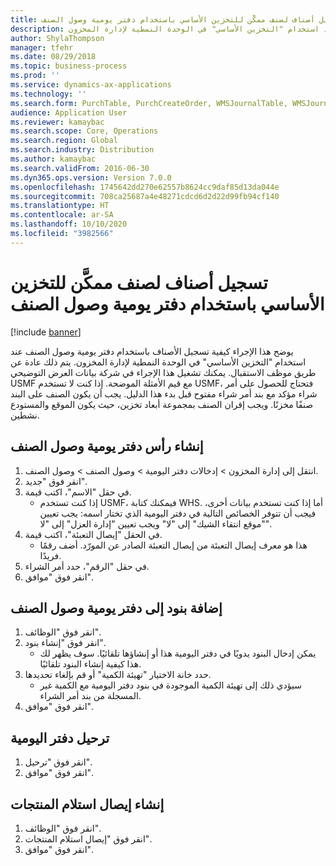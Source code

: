 ```yaml
---
title: تسجيل أصناف لصنف ممكَّن للتخزين الأساسي باستخدام دفتر يومية وصول الصنف
description: يوضح هذا الإجراء كيفية تسجيل الأصناف باستخدام دفتر يومية وصول الصنف عند استخدام "التخزين الأساسي" في الوحدة النمطية لإدارة المخزون.
author: ShylaThompson
manager: tfehr
ms.date: 08/29/2018
ms.topic: business-process
ms.prod: ''
ms.service: dynamics-ax-applications
ms.technology: ''
ms.search.form: PurchTable, PurchCreateOrder, WMSJournalTable, WMSJournalCreate, PurchEditLines
audience: Application User
ms.reviewer: kamaybac
ms.search.scope: Core, Operations
ms.search.region: Global
ms.search.industry: Distribution
ms.author: kamaybac
ms.search.validFrom: 2016-06-30
ms.dyn365.ops.version: Version 7.0.0
ms.openlocfilehash: 1745642dd270e62557b8624cc9daf85d13da044e
ms.sourcegitcommit: 708ca25687a4e48271cdcd6d2d22d99fb94cf140
ms.translationtype: HT
ms.contentlocale: ar-SA
ms.lasthandoff: 10/10/2020
ms.locfileid: "3982566"
---
```

# <a name="register-items-for-a-basic-warehousing-enabled-item-using-an-item-an-item-arrival-journal"></a>تسجيل أصناف لصنف ممكَّن للتخزين الأساسي باستخدام دفتر يومية وصول الصنف

[!include [banner](../../includes/banner.md)]

يوضح هذا الإجراء كيفية تسجيل الأصناف باستخدام دفتر يومية وصول الصنف عند استخدام "التخزين الأساسي" في الوحدة النمطية لإدارة المخزون. يتم ذلك عادة عن طريق موظف الاستقبال. يمكنك تشغيل هذا الإجراء في شركة بيانات العرض التوضيحي USMF مع قيم الأمثلة الموضحة.  إذا كنت لا تستخدم USMF، فتحتاج للحصول على أمر شراء مؤكد مع بند أمر شراء مفتوح قبل بدء هذا الدليل. يجب أن يكون الصنف على البند صنفًا مخزنًا. ويجب إقران الصنف بمجموعة أبعاد تخزين، حيث يكون الموقع والمستودع نشطين.


## <a name="create-item-arrival-journal-header"></a>إنشاء رأس دفتر يومية وصول الصنف
1. انتقل إلى إدارة المخزون > إدخالات دفتر اليومية > وصول الصنف > وصول الصنف.
2. انقر فوق "جديد".
3. في حقل "الاسم"، اكتب قيمة.
    * إذا كنت تستخدم USMF، فيمكنك كتابة WHS. أما إذا كنت تستخدم بيانات أخرى، فيجب أن تتوفر الخصائص التالية في دفتر اليومية الذي تختار اسمه: يجب تعيين "موقع انتقاء الشيك" إلى "لا" ويجب تعيين "إدارة العزل‬" إلى "لا".  
4. في الحقل "إيصال التعبئة"، اكتب قيمة.
    * هذا هو معرف إيصال التعبئة من إيصال التعبئة الصادر عن المورّد. أضف رقمًا فريدًا.  
5. في حقل "الرقم"، حدد أمر الشراء.
6. انقر فوق "موافق".

## <a name="add-lines-to-item-arrival-journal"></a>إضافة بنود إلى دفتر يومية وصول الصنف
1. انقر فوق "الوظائف".
2. انقر فوق "إنشاء بنود".
    * يمكن إدخال البنود يدويًا في دفتر اليومية هذا أو إنشاؤها تلقائيًا. سوف يظهر لك هذا كيفية إنشاء البنود تلقائيًا.  
3. حدد خانة الاختيار "تهيئة الكمية‬" أو قم بإلغاء تحديدها.
    * سيؤدي ذلك إلى تهيئة الكمية الموجودة في بنود دفتر اليومية مع الكمية غير المسجلة من بند أمر الشراء.  
4. انقر فوق "موافق".

## <a name="post-the-journal"></a>ترحيل دفتر اليومية
1. انقر فوق "ترحيل".
2. انقر فوق "موافق".

## <a name="generate-the-product-receipt"></a>إنشاء إيصال استلام المنتجات
1. انقر فوق "الوظائف".
2. انقر فوق "إيصال استلام المنتجات".
3. انقر فوق "موافق".

